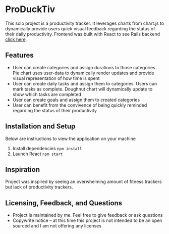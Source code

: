 # ProDuckTiv

This solo project is a productivity tracker. It leverages charts from chart.js to dynamically provide users quick visual feedback regarding the status of their daily productivity. Frontend was built with React to see Rails backend [click here]().

## Features

* User can create categories and assign durations to those categories. Pie chart uses user-data to dynamically render updates and provide visual representation of how time is spent
* User can create daily tasks and assign them to categories. Users can mark tasks as complete. Doughnut chart will dynamically update to show which tasks are completed
* User can create goals and assign them to created categories
* User can benefit from the convivence of being quickly reminded regarding the status of their productivity

## Installation and Setup
Below are instructions to view the application on your machine

1. Install dependencies 
`npm install`
2. Launch React
`npm start`

## Inspiration
Project was inspired by seeing an overwhelming amount of fitness trackers but lack of productivity trackers.

## Licensing, Feedback, and Questions
* Project is maintained by me. Feel free to give feedback or ask questions
* Copywrite notice – at this time this project is not intended to be an open sourced and I am not offering any licenses